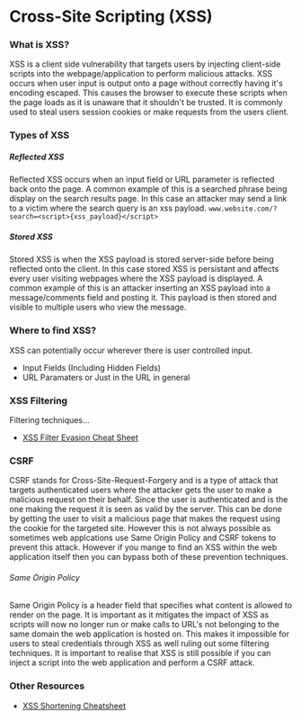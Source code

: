 # Cross-Site Scripting (XSS)

### What is XSS?
XSS is a client side vulnerability that targets users by injecting client-side scripts into the webpage/application to perform malicious attacks. XSS occurs when user input is output onto a page without correctly having it's encoding escaped. This causes the browser to execute these scripts when the page loads as it is unaware that it shouldn't be trusted. It is commonly used to steal users session cookies or make requests from the users client. 

### Types of XSS

##### Reflected XSS
Reflected XSS occurs when an input field or URL parameter is reflected back onto the page. A common example of this is a searched phrase being display on the search results page. In this case an attacker may send a link to a victim where the search query is an xss payload.
`www.website.com/?search=<script>{xss_payload}</script>`

##### Stored XSS
Stored XSS is when the XSS payload is stored server-side before being reflected onto the client. In this case stored XSS is persistant and affects every user visiting webpages where the XSS payload is displayed. A common example of this is an attacker inserting an XSS payload into a message/comments field and posting it. This payload is then stored and visible to multiple users who view the message.

### Where to find XSS?
XSS can potentially occur wherever there is user controlled input. 
- Input Fields (Including Hidden Fields)
- URL Paramaters or Just in the URL in general

### XSS Filtering
Filtering techniques...
- [XSS Filter Evasion Cheat Sheet](https://www.owasp.org/index.php/XSS_Filter_Evasion_Cheat_Sheet)

### CSRF
CSRF stands for Cross-Site-Request-Forgery and is a type of attack that targets authenticated users where the attacker gets the user to make a malicious request on their behalf. Since the user is authenticated and is the one making the request it is seen as valid by the server. This can be done by getting the user to visit a malicious page that makes the request using the cookie for the targeted site. However this is not always possible as sometimes web applcations use Same Origin Policy and CSRF tokens to prevent this attack. However if you mange to find an XSS within the web application itself then you can bypass both of these prevention techniques.

###### Same Origin Policy
Same Origin Policy is a header field that specifies what content is allowed to render on the page. It is important as it mitigates the impact of XSS as scripts will now no longer run or make calls to URL's not belonging to the same domain the web application is hosted on. This makes it impossible for users to steal credentials through XSS as well ruling out some filtering techniques. It is important to realise that XSS is still possible if you can inject a script into the web application and perform a CSRF attack.

### Other Resources
- [XSS Shortening Cheatsheet](https://labs.neohapsis.com/2012/04/19/xss-shortening-cheatsheet)